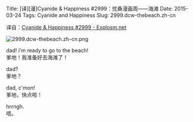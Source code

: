 Title: [译][漫]Cyanide & Happiness #2999：忧桑漫画周——海滩
Date: 2015-03-24
Tags: Cyanide and Happiness
Slug: 2999.dcw-thebeach.zh-cn

译自：[Cyanide & Happiness #2999 - Explosm.net](http://explosm.net/comics/2999/)


![2999.dcw-thebeach.zh-cn.png](/static/images/comics/2999.dcw-thebeach.zh-cn.png)




dad! i'm ready to
go to the beach!        
爹地！我准备好去海滩了！

dad?        
爹地？

dad, c'mon!     
爹地，快点啦！

hrrngh.         
唔。